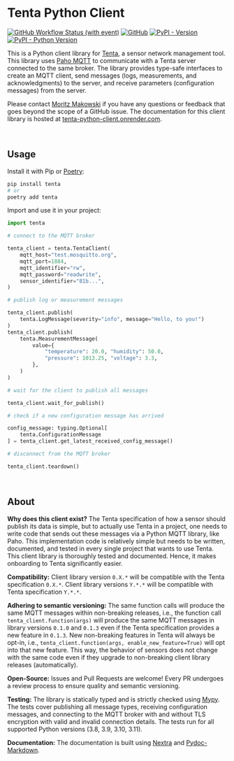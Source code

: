 # Tenta Python Client

[![GitHub Workflow Status (with event)](https://img.shields.io/github/actions/workflow/status/tum-esm/tenta-client/test.yml?label=tests%20on%20main%20branch)](https://github.com/tum-esm/tenta-client/actions/workflows/test.yml)
[![GitHub](https://img.shields.io/github/license/tum-esm/tenta-client?color=f1f5f9)](https://github.com/tum-esm/tenta-client/blob/main/LICENSE.md)
[![PyPI - Version](https://img.shields.io/github/v/tag/tum-esm/tenta-client?label=version&color=f1f5f9)](https://pypi.org/project/tenta)
[![PyPI - Python Version](https://img.shields.io/pypi/pyversions/tenta?label=supported%20Python%20versions&color=f1f5f9)](https://pypi.org/project/tenta)

This is a Python client library for [Tenta](https://github.com/iterize/tenta), a sensor network management tool. This library uses [Paho MQTT](https://github.com/eclipse/paho.mqtt.python) to communicate with a Tenta server connected to the same broker. The library provides type-safe interfaces to create an MQTT client, send messages (logs, measurements, and acknowledgments) to the server, and receive parameters (configuration messages) from the server.

Please contact [Moritz Makowski](mailto:moritz.makowski@tum.de) if you have any questions or feedback that goes beyond the scope of a GitHub issue. The documentation for this client library is hosted at [tenta-python-client.onrender.com](https://tenta-python-client.onrender.com).

<br/>

## Usage

Install it with Pip or [Poetry](https://github.com/python-poetry/poetry):

```bash
pip install tenta
# or
poetry add tenta
```

Import and use it in your project:

```python
import tenta

# connect to the MQTT broker

tenta_client = tenta.TentaClient(
    mqtt_host="test.mosquitto.org",
    mqtt_port=1884,
    mqtt_identifier="rw",
    mqtt_password="readwrite",
    sensor_identifier="81b...",
)

# publish log or measurement messages

tenta_client.publish(
    tenta.LogMessage(severity="info", message="Hello, to you!")
)
tenta_client.publish(
    tenta.MeasurementMessage(
        value={
            "temperature": 20.0, "humidity": 50.0,
            "pressure": 1013.25, "voltage": 3.3,
        },
    )
)

# wait for the client to publish all messages

tenta_client.wait_for_publish()

# check if a new configuration message has arrived

config_message: typing.Optional[
    tenta.ConfigurationMessage
] = tenta_client.get_latest_received_config_message()

# disconnect from the MQTT broker

tenta_client.teardown()
```

<br/>

## About

**Why does this client exist?** The Tenta specification of how a sensor should publish its data is simple, but to actually use Tenta in a project, one needs to write code that sends out these messages via a Python MQTT library, like Paho. This implementation code is relatively simple but needs to be written, documented, and tested in every single project that wants to use Tenta. This client library is thoroughly tested and documented. Hence, it makes onboarding to Tenta significantly easier.

**Compatibility:** Client library version `0.X.*` will be compatible with the Tenta specification `0.X.*`. Client library versions `Y.*.*` will be compatible with Tenta specification `Y.*.*`.

**Adhering to semantic versioning:** The same function calls will produce the same MQTT messages within non-breaking releases, i.e., the function call `tenta_client.function(args)` will produce the same MQTT messages in library versions `0.1.0` and `0.1.3` even if the Tenta specification provides a new feature in `0.1.3`. New non-breaking features in Tenta will always be opt-in, i.e., `tenta_client.function(args, enable_new_feature=True)` will opt into that new feature. This way, the behavior of sensors does not change with the same code even if they upgrade to non-breaking client library releases (automatically).

**Open-Source:** Issues and Pull Requests are welcome! Every PR undergoes a review process to ensure quality and semantic versioning.

**Testing:** The library is statically typed and is strictly checked using [Mypy](https://github.com/python/mypy). The tests cover publishing all message types, receiving configuration messages, and connecting to the MQTT broker with and without TLS encryption with valid and invalid connection details. The tests run for all supported Python versions (3.8, 3.9, 3.10, 3.11).

**Documentation:** The documentation is built using [Nextra](https://nextra.site/) and [Pydoc-Markdown](https://github.com/NiklasRosenstein/pydoc-markdown).
